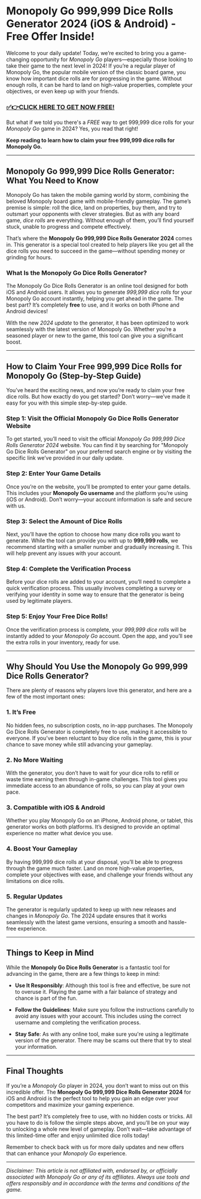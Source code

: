 # Monopoly Go 999,999 Dice Rolls Generator 2024 (iOS & Android) - Free Offer Inside!

Welcome to your daily update! Today, we’re excited to bring you a game-changing opportunity for *Monopoly Go* players—especially those looking to take their game to the next level in 2024! If you’re a regular player of Monopoly Go, the popular mobile version of the classic board game, you know how important dice rolls are for progressing in the game. Without enough rolls, it can be hard to land on high-value properties, complete your objectives, or even keep up with your friends.

### [✅👉CLICK HERE TO GET NOW FREE!](https://freeforyou.xyz/monopoly/go/)

But what if we told you there's a *FREE* way to get 999,999 dice rolls for your *Monopoly Go* game in 2024? Yes, you read that right! 

**Keep reading to learn how to claim your free 999,999 dice rolls for Monopoly Go.**

---

## Monopoly Go 999,999 Dice Rolls Generator: What You Need to Know

Monopoly Go has taken the mobile gaming world by storm, combining the beloved Monopoly board game with mobile-friendly gameplay. The game’s premise is simple: roll the dice, land on properties, buy them, and try to outsmart your opponents with clever strategies. But as with any board game, *dice rolls* are everything. Without enough of them, you’ll find yourself stuck, unable to progress and compete effectively.

That’s where the **Monopoly Go 999,999 Dice Rolls Generator 2024** comes in. This generator is a special tool created to help players like you get all the dice rolls you need to succeed in the game—without spending money or grinding for hours.

### What Is the Monopoly Go Dice Rolls Generator?

The Monopoly Go Dice Rolls Generator is an online tool designed for both iOS and Android users. It allows you to generate *999,999 dice rolls* for your Monopoly Go account instantly, helping you get ahead in the game. The best part? It’s completely **free** to use, and it works on both iPhone and Android devices!

With the new *2024 update* to the generator, it has been optimized to work seamlessly with the latest version of Monopoly Go. Whether you’re a seasoned player or new to the game, this tool can give you a significant boost.

---

## How to Claim Your Free 999,999 Dice Rolls for Monopoly Go (Step-by-Step Guide)

You’ve heard the exciting news, and now you’re ready to claim your free dice rolls. But how exactly do you get started? Don’t worry—we’ve made it easy for you with this simple step-by-step guide.

### Step 1: Visit the Official Monopoly Go Dice Rolls Generator Website

To get started, you’ll need to visit the official *Monopoly Go 999,999 Dice Rolls Generator 2024* website. You can find it by searching for "Monopoly Go Dice Rolls Generator" on your preferred search engine or by visiting the specific link we’ve provided in our daily update.

### Step 2: Enter Your Game Details

Once you’re on the website, you’ll be prompted to enter your game details. This includes your **Monopoly Go username** and the platform you’re using (iOS or Android). Don’t worry—your account information is safe and secure with us.

### Step 3: Select the Amount of Dice Rolls

Next, you’ll have the option to choose how many dice rolls you want to generate. While the tool can provide you with up to **999,999 rolls**, we recommend starting with a smaller number and gradually increasing it. This will help prevent any issues with your account.

### Step 4: Complete the Verification Process

Before your dice rolls are added to your account, you’ll need to complete a quick verification process. This usually involves completing a survey or verifying your identity in some way to ensure that the generator is being used by legitimate players.

### Step 5: Enjoy Your Free Dice Rolls!

Once the verification process is complete, your *999,999 dice rolls* will be instantly added to your *Monopoly Go* account. Open the app, and you’ll see the extra rolls in your inventory, ready for use.

---

## Why Should You Use the Monopoly Go 999,999 Dice Rolls Generator?

There are plenty of reasons why players love this generator, and here are a few of the most important ones:

### 1. **It’s Free**
No hidden fees, no subscription costs, no in-app purchases. The Monopoly Go Dice Rolls Generator is completely free to use, making it accessible to everyone. If you’ve been reluctant to buy dice rolls in the game, this is your chance to save money while still advancing your gameplay.

### 2. **No More Waiting**
With the generator, you don’t have to wait for your dice rolls to refill or waste time earning them through in-game challenges. This tool gives you immediate access to an abundance of rolls, so you can play at your own pace.

### 3. **Compatible with iOS & Android**
Whether you play Monopoly Go on an iPhone, Android phone, or tablet, this generator works on both platforms. It’s designed to provide an optimal experience no matter what device you use.

### 4. **Boost Your Gameplay**
By having 999,999 dice rolls at your disposal, you’ll be able to progress through the game much faster. Land on more high-value properties, complete your objectives with ease, and challenge your friends without any limitations on dice rolls.

### 5. **Regular Updates**
The generator is regularly updated to keep up with new releases and changes in *Monopoly Go*. The 2024 update ensures that it works seamlessly with the latest game versions, ensuring a smooth and hassle-free experience.

---

## Things to Keep in Mind

While the **Monopoly Go Dice Rolls Generator** is a fantastic tool for advancing in the game, there are a few things to keep in mind:

- **Use It Responsibly**: Although this tool is free and effective, be sure not to overuse it. Playing the game with a fair balance of strategy and chance is part of the fun.
  
- **Follow the Guidelines**: Make sure you follow the instructions carefully to avoid any issues with your account. This includes using the correct username and completing the verification process.

- **Stay Safe**: As with any online tool, make sure you're using a legitimate version of the generator. There may be scams out there that try to steal your information.

---

## Final Thoughts

If you’re a *Monopoly Go* player in 2024, you don’t want to miss out on this incredible offer. The **Monopoly Go 999,999 Dice Rolls Generator 2024** for iOS and Android is the perfect tool to help you gain an edge over your competitors and maximize your gaming experience.

The best part? It’s completely free to use, with no hidden costs or tricks. All you have to do is follow the simple steps above, and you’ll be on your way to unlocking a whole new level of gameplay. Don’t wait—take advantage of this limited-time offer and enjoy unlimited dice rolls today!

Remember to check back with us for more daily updates and new offers that can enhance your *Monopoly Go* experience.

---

*Disclaimer: This article is not affiliated with, endorsed by, or officially associated with Monopoly Go or any of its affiliates. Always use tools and offers responsibly and in accordance with the terms and conditions of the game.*
